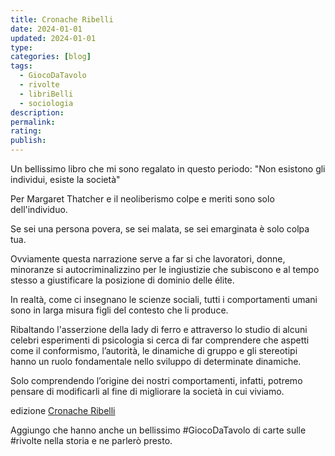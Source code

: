 ```yaml
---
title: Cronache Ribelli
date: 2024-01-01
updated: 2024-01-01
type: 
categories: [blog]
tags:
  - GiocoDaTavolo
  - rivolte
  - libriBelli
  - sociologia
description: 
permalink: 
rating: 
publish: 
---
```


Un bellissimo libro che mi sono regalato in questo periodo: "Non esistono gli individui, esiste la società"

Per Margaret Thatcher e il neoliberismo colpe e meriti sono solo dell'individuo.

Se sei una persona povera, se sei malata, se sei emarginata è solo colpa tua.

Ovviamente questa narrazione serve a far si che lavoratori, donne, minoranze si autocriminalizzino per le ingiustizie che subiscono e al tempo stesso a giustificare la posizione di dominio delle élite.

In realtà, come ci insegnano le scienze sociali, tutti i comportamenti umani sono in larga misura figli del contesto che li produce.

Ribaltando l'asserzione della lady di ferro e attraverso lo studio di alcuni celebri esperimenti di psicologia si cerca di far comprendere che aspetti come il conformismo, l’autorità, le dinamiche di gruppo e gli stereotipi hanno un ruolo fondamentale nello sviluppo di determinate dinamiche.

Solo comprendendo l’origine dei nostri comportamenti, infatti, potremo pensare di modificarli al fine di migliorare la società in cui viviamo.

edizione [Cronache Ribelli](https://www.facebook.com/cronacheribelli?__cft__[0]=AZV_7Dp-PpTrGziKqvn0j8xtdDUnypwxxi4ecVL98Hj3NckJH9GDkdpa_4A9-OjpQookRmLrFnRrP5PPQNGpDzihzFJUcEdvplRNQnUb82RwYWyhMo2KogPzjb5bSl-DzNkZff-9fW2yJ0Qo5p4w0SMIc-PUA5wpcOKHyUCPcZ6Lya0aXoqTi9hDsZFBCbpDqtg&__tn__=-]K-R)

Aggiungo che hanno anche un bellissimo #GiocoDaTavolo di carte sulle #rivolte nella storia e ne parlerò presto.